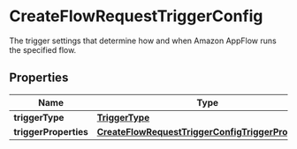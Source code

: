 

# CreateFlowRequestTriggerConfig

 The trigger settings that determine how and when Amazon AppFlow runs the specified flow. 

## Properties

| Name | Type | Description | Notes |
|------------ | ------------- | ------------- | -------------|
|**triggerType** | [**TriggerType**](TriggerType.md) |  |  [optional] |
|**triggerProperties** | [**CreateFlowRequestTriggerConfigTriggerProperties**](CreateFlowRequestTriggerConfigTriggerProperties.md) |  |  [optional] |



